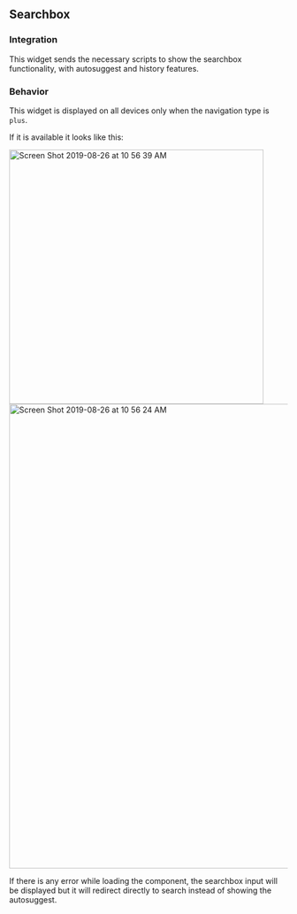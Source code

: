 ## Searchbox
### Integration
This widget sends the necessary scripts to show the searchbox functionality, with autosuggest and history features.

### Behavior
This widget is displayed on all devices only when the navigation type is `plus`.

If it is available it looks like this:

<img width="460" alt="Screen Shot 2019-08-26 at 10 56 39 AM" src="https://user-images.githubusercontent.com/13719066/63696007-35c9b200-c7f0-11e9-93ff-6b2315117c8b.png">
<img width="840" alt="Screen Shot 2019-08-26 at 10 56 24 AM" src="https://user-images.githubusercontent.com/13719066/63696008-35c9b200-c7f0-11e9-8f7e-0036a0c69eb9.png">

If there is any error while loading the component, the searchbox input will be displayed but it will redirect directly to search instead of showing the autosuggest.

